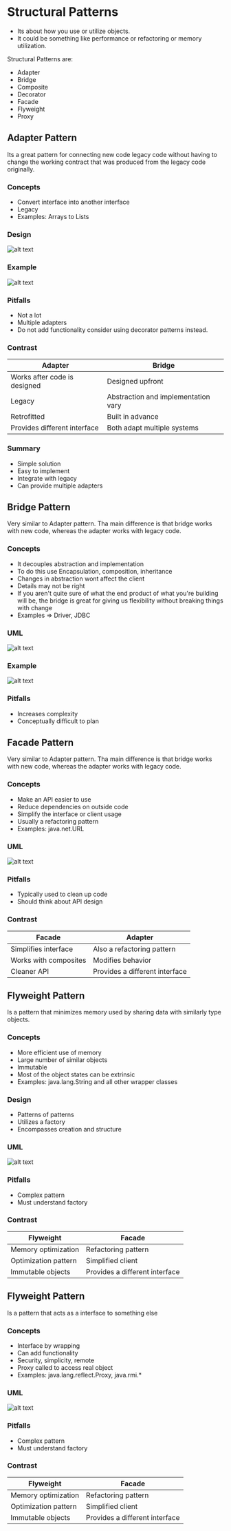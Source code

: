# Structural Patterns
* Its about how you use or utilize objects.
* It could be something like performance or refactoring or memory utilization.

Structural Patterns are:
- Adapter
- Bridge
- Composite
- Decorator
- Facade
- Flyweight
- Proxy

## Adapter Pattern
Its a great pattern for connecting new code legacy code without having to change
the working contract that was produced from the legacy code originally.

### Concepts
* Convert interface into another interface
* Legacy
* Examples: Arrays to Lists

### Design
![alt text](images/adapter/1.PNG)

### Example
![alt text](images/adapter/2.PNG)

### Pitfalls
* Not a lot 
* Multiple adapters
* Do not add functionality consider using decorator patterns instead.

### Contrast
| Adapter   | Bridge  |
|---|---|
| Works after code is designed | Designed upfront  |
| Legacy  | Abstraction and implementation vary  |
| Retrofitted  | Built in advance  |
| Provides different interface  | Both adapt multiple systems   |

### Summary
* Simple solution
* Easy to implement
* Integrate with legacy
* Can provide multiple adapters

## Bridge Pattern
Very similar to Adapter pattern. Tha main difference is that bridge works with new code, whereas the adapter works with
legacy code.

### Concepts
* It decouples abstraction and implementation
* To do this use Encapsulation, composition, inheritance
* Changes in abstraction wont affect the client
* Details may not be right
* If you aren't quite sure of what the end product of what you're building will be, the bridge is great
for giving us flexibility without breaking things with change
* Examples => Driver, JDBC

### UML
![alt text](images/bridge/1.PNG)

### Example
![alt text](images/bridge/2.PNG)

### Pitfalls
* Increases complexity
* Conceptually difficult to plan

## Facade Pattern
Very similar to Adapter pattern. Tha main difference is that bridge works with new code, whereas the adapter works with
legacy code.

### Concepts
* Make an API easier to use
* Reduce dependencies on outside code
* Simplify the interface or client usage
* Usually a refactoring pattern
* Examples: java.net.URL

### UML
![alt text](images/facade/1.PNG)


### Pitfalls
* Typically used to clean up code
* Should think about API design

### Contrast
| Facade   | Adapter  |
|---|---|
| Simplifies interface | Also a refactoring pattern  |
| Works with composites  | Modifies behavior  |
| Cleaner API  | Provides a different interface |

## Flyweight Pattern
Is a pattern that minimizes memory used by sharing data with similarly type objects.

### Concepts
* More efficient use of memory
* Large number of similar objects
* Immutable
* Most of the object states can be extrinsic
* Examples: java.lang.String and all other wrapper classes

### Design
* Patterns of patterns
* Utilizes a factory
* Encompasses creation and structure

### UML
![alt text](images/flyweight/1.PNG)


### Pitfalls
* Complex pattern
* Must understand factory

### Contrast
| Flyweight   | Facade  |
|---|---|
| Memory optimization | Refactoring pattern  |
| Optimization pattern  | Simplified client  |
| Immutable objects  | Provides a different interface |

## Flyweight Pattern
Is a pattern that acts as a interface to something else

### Concepts
* Interface by wrapping
* Can add functionality
* Security, simplicity, remote
* Proxy called to access real object
* Examples: java.lang.reflect.Proxy, java.rmi.*

### UML
![alt text](images/proxy/1.PNG)


### Pitfalls
* Complex pattern
* Must understand factory

### Contrast
| Flyweight   | Facade  |
|---|---|
| Memory optimization | Refactoring pattern  |
| Optimization pattern  | Simplified client  |
| Immutable objects  | Provides a different interface |